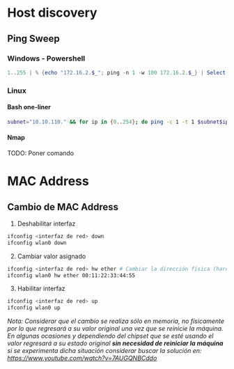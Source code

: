 # Host discovery

## Ping Sweep

### Windows - Powershell

```powershell
1..255 | % {echo "172.16.2.$_"; ping -n 1 -w 100 172.16.2.$_} | Select-String ttl
```

### Linux

#### Bash one-liner

```bash
subnet="10.10.110." && for ip in {0..254}; do ping -c 1 -t 1 $subnet$ip  > /dev/null && echo "[+] Host found $subnet$ip"; done
```

#### Nmap

TODO: Poner comando

# MAC Address

## Cambio de MAC Address

1. Deshabilitar interfaz

```bash
ifconfig <interfaz de red> down
ifconfig wlan0 down
```

2. Cambiar valor asignado
   
```bash
ifconfig <interfaz de red> hw ether # Cambiar la dirección física (hardware address hw ether)
ifconfig wlan0 hw ether 00:11:22:33:44:55
```

3. Habilitar interfaz

```bash
ifconfig <interfaz de red> up
ifconfig wlan0 up
```

*Nota: Considerar que el cambio se realiza sólo en memoria, no físicamente por lo que regresará a su valor original una vez que se reinicie la máquina. En algunas ocasiones y dependiendo del chipset que se esté usando el valor regresará a su estado original **sin necesidad de reiniciar la máquina** si se experimenta dicha situación considerar buscar la solución en: https://www.youtube.com/watch?v=7AUGQNBCddo*